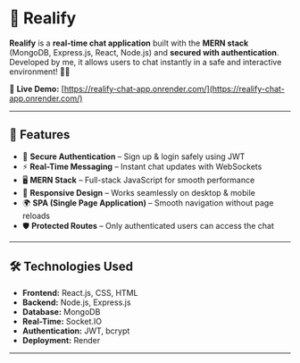 # 🚀 Realify



**Realify** is a **real-time chat application** built with the **MERN stack** (MongoDB, Express.js, React, Node.js) and **secured with authentication**. Developed by me, it allows users to chat instantly in a safe and interactive environment! 💬✨  

🔗 **Live Demo:** [https://realify-chat-app.onrender.com/](https://realify-chat-app.onrender.com/)

---

## 🌟 Features

- 🔐 **Secure Authentication** – Sign up & login safely using JWT  
- ⚡ **Real-Time Messaging** – Instant chat updates with WebSockets  
- 🖥️ **MERN Stack** – Full-stack JavaScript for smooth performance  
- 📱 **Responsive Design** – Works seamlessly on desktop & mobile  
- 🌍 **SPA (Single Page Application)** – Smooth navigation without page reloads  
- 🛡️ **Protected Routes** – Only authenticated users can access the chat  

---

## 🛠️ Technologies Used

- **Frontend:** React.js, CSS, HTML  
- **Backend:** Node.js, Express.js  
- **Database:** MongoDB  
- **Real-Time:** Socket.IO  
- **Authentication:** JWT, bcrypt  
- **Deployment:** Render  

---
